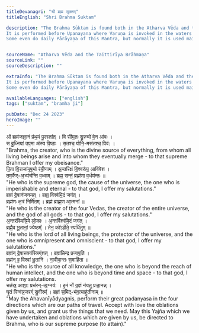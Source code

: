 ```yaml
---
titleDevanagri: "श्री ब्रह्म सूक्तम्"
titleEnglish: "Shri Brahma Suktam"

description: "The Brahma Sūktam is found both in the Atharva Vēda and the Taittirīya Brāhmaṇa. This text deals with the glory of the Supreme Being. The Brahma Sūktam is used during the famous ritual Udakaśānti. The Udakaśānti is very prevalent and well known to many.
It is performed before Upanayana where Varuṇa is invoked in the waters and later the same water is poured on the people who are getting their Upanaya done, this is the same for all the Samskāras.
Some even do daily Pārāyaṇa of this Mantra, but normally it is used mainly in the rituals."


sourceName: "Atharva Vēda and the Taittirīya Brāhmaṇa"
sourceLink: ""
sourceDescription: ""

extraInfo: "The Brahma Sūktam is found both in the Atharva Vēda and the Taittirīya Brāhmaṇa. This text deals with the glory of the Supreme Being. The Brahma Sūktam is used during the famous ritual Udakaśānti. The Udakaśānti is very prevalent and well known to many.
It is performed before Upanayana where Varuṇa is invoked in the waters and later the same water is poured on the people who are getting their Upanaya done, this is the same for all the Samskāras.
Some even do daily Pārāyaṇa of this Mantra, but normally it is used mainly in the rituals.  "

availableLanguages: ["english"]
tags: ["suktam", "bramha ji"]

pubDate: "Dec 24 2023"
heroImage: ""
---
```

<div class="sanskrit-shlok">ओं ब्रह्म॑जज्ञा॒नं प्र॑थ॒मं पु॒रस्ता᳚त् । वि सी॑म॒तः सु॒रुचो॑ वे॒न आ॑वः ।<br/>स बु॒ध्निया॑ उप॒मा अ॑स्य वि॒ष्ठाः । स॒तश्च॒ योनि॒-मस॑तश्च॒ विव॑: ।<br/></div><div class="english-translation translation">"Brahma, the creator, who is the divine source of everything, from whom all living beings arise and into whom they eventually merge - to that supreme Brahman I offer my obeisance."<br/></div><div class="sanskrit-shlok">पि॒ता वि॒राजा॑मृष॒भो र॑यी॒णाम् । अ॒न्तरि॑क्षं वि॒श्वरू॑प॒ आवि॑वेश ।<br/>तम॒र्कैर्-अ॒भ्य॑र्चन्ति व॒थ्सम् । ब्रह्म॒ सन्तं॒ ब्रह्म॑णा व॒र्धय॑न्तः ॥<br/></div><div class="english-translation translation">"He who is the supreme god, the cause of the universe, the one who is imperishable and eternal - to that god, I offer my salutations."<br/></div><div class="sanskrit-shlok">ब्रह्म॑ दे॒वान॑जनयत् । ब्रह्म॒ विश्व॑मि॒दं जग॑त् ।<br/>ब्रह्म॑णः क्ष॒त्रं निर्मि॑तम् । ब्रह्म॑ ब्राह्म॒ण आ॒त्मना᳚ ॥<br/></div><div class="english-translation translation">"He who is the creator of the four Vedas, the creator of the entire universe, and the god of all gods - to that god, I offer my salutations."<br/></div><div class="sanskrit-shlok">अ॒न्तर॑स्मिन्नि॒मे लो॒काः । अ॒न्तर्विश्व॑मि॒दं जग॑त् ।<br/>ब्रह्मै॒व भू॒तानां॒ ज्येष्ठम्᳚ । तेन॒ को॑ऽर्हति॒ स्पर्धि॑तुम् ॥<br/></div><div class="english-translation translation">"He who is the lord of all living beings, the protector of the universe, and the one who is omnipresent and omniscient - to that god, I offer my salutations."<br/></div><div class="sanskrit-shlok">ब्रह्म॑न् दे॒वास्त्रय॑स्त्रिग्ंशत् । ब्रह्म॑न्निन्द्र प्रजाप॒ति ।<br/>ब्रह्म॑न् ह॒ विश्वा॑ भू॒तानि॑ । ना॒वीवा॒न्तः स॒माहि॑ता ॥<br/></div><div class="english-translation translation">"He who is the source of all knowledge, the one who is beyond the reach of human intellect, and the one who is beyond time and space - to that god, I offer my salutations.<br/></div><div class="sanskrit-shlok">चत॑स्र॒ आशा॒: प्रच॑रन्-त्व॒ग्नय॑: । इ॒मं नो॑ य॒ज्ञं न॑यतु प्रजा॒नन्न् ।<br/>घृ॒तं पिन्व॑न्न॒जरग्ं॑ सु॒वीरम्᳚ । ब्रह्म॑ स॒मिद्-भ॑व॒त्याहु॑तीनाम् ॥<br/></div><div class="english-translation translation">"May the Ahavanīyādyagnis, perform their great padanyasa in the four directions which are our paths of travel. Accept with love the oblations given by us, and grant us the things that we need. May this Yajña which we have undertaken and oblations which are given by us, be directed to Brahma, who is our supreme purpose (to attain)."<br/></div>
